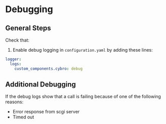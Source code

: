 # Debugging

## General Steps

Check that:

1. Enable debug logging in `configuration.yaml` by adding these lines:

```yaml
logger:
  logs:
    custom_components.cybro: debug
```

## Additional Debugging

If the debug logs show that a call is failing because of one of the following reasons:

- Error response from scgi server
- Timed out
